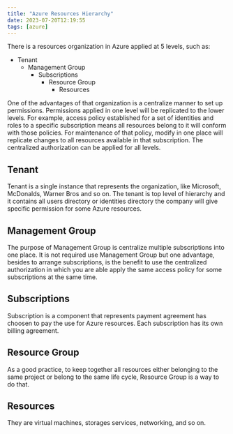 ```yaml
---
title: "Azure Resources Hierarchy"
date: 2023-07-20T12:19:55
tags: [azure]
---
```


There is a resources organization in Azure applied at 5 levels, such as:

- Tenant
    - Management Group
        - Subscriptions
            - Resource Group
                - Resources

One of the advantages of that organization is a centralize manner to set up permissions. Permissions applied in one level will be replicated to the lower levels. For example, access policy established for a set of identities and roles to a specific subscription means all resources belong to it will conform with those policies. For maintenance of that policy, modify in one place will replicate changes to all resources available in that subscription.
The centralized authorization can be applied for all levels.

## Tenant

Tenant is a single instance that represents the organization, like Microsoft, McDonalds, Warner Bros and so on. The tenant is top level of hierarchy and it contains all users directory or identities directory the company will give specific permission for some Azure resources.

## Management Group

The purpose of Management Group is centralize multiple subscriptions into one place. It is not required use Management Group but one advantage, besides to arrange subscriptions, is the benefit to use the centralized authorization in which you are able apply the same access policy for some subscriptions at the same time.

## Subscriptions

Subscription is a component that represents payment agreement has choosen to pay the use for Azure resources. Each subscription has its own billing agreement.

## Resource Group

As a good practice, to keep together all resources either belonging to the same project or belong to the same life cycle, Resource Group is a way to do that.

## Resources

They are virtual machines, storages services, networking, and so on.